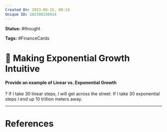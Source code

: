 ```yaml
---
Created On: 2023-08-15, 09:14
Unique ID: 202308150914
---
```

**Status:** #thought 

**Tags:**  #FinanceCards 

# 🔼 Making Exponential Growth Intuitive

#### Provide an example of Linear vs. Exponential Growth
?
If I take 30 linear steps, I will get across the street. If I take 30 exponential steps I end up 10 trillion meters away.
<!--SR:!2023-12-18,88,270-->


---
# References

